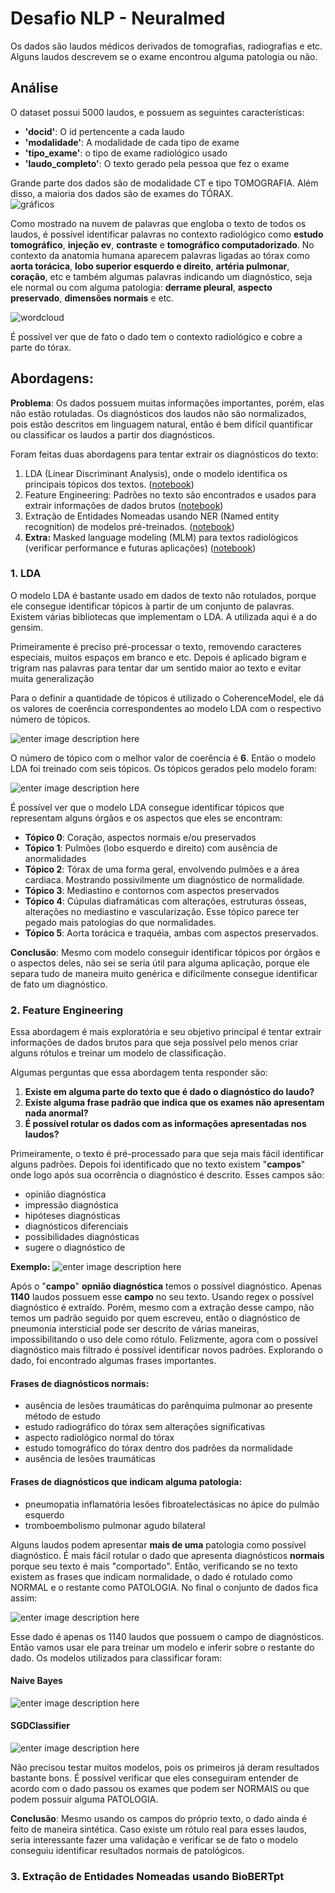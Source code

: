 
# Desafio NLP - Neuralmed

Os dados são laudos médicos derivados de tomografias, radiografias e etc. Alguns laudos descrevem se o exame encontrou alguma patologia ou não.


## Análise
O dataset possui 5000 laudos, e possuem as seguintes características:

* **'docid'**: O id pertencente a cada laudo
* **'modalidade'**: A modalidade de cada tipo de exame
* **'tipo_exame'**: o tipo de exame radiológico usado
* **'laudo_completo'**: O texto gerado pela pessoa que fez o exame

Grande parte dos dados são de modalidade CT e tipo TOMOGRAFIA. Além disso, a maioria dos dados são de exames do TÓRAX.  
![gráficos](https://i.imgur.com/rX7240x.png)

Como mostrado na nuvem de palavras que engloba o texto de todos os laudos, é possível identificar palavras no contexto radiológico como **estudo tomográfico**, **injeção ev**, **contraste** e **tomográfico computadorizado**. No contexto da anatomia humana aparecem palavras ligadas ao tórax como **aorta torácica**, **lobo superior esquerdo e direito**, **artéria pulmonar**, **coração**, etc e também algumas palavras indicando um diagnóstico, seja ele normal ou com alguma patologia: **derrame pleural**, **aspecto preservado**, **dimensões normais** e etc. 

![wordcloud](https://i.imgur.com/Xx8GSTA.png)

É possível ver que de fato o dado tem o contexto radiológico e cobre a parte do tórax.

## Abordagens:

**Problema**: Os dados possuem muitas informações importantes, porém, elas não estão rotuladas. Os diagnósticos dos laudos não são normalizados, pois estão descritos em linguagem natural, então é bem difícil quantificar ou classificar os laudos a partir dos diagnósticos.

Foram feitas duas abordagens para tentar extrair os diagnósticos do texto:

1. LDA (Linear Discriminant Analysis), onde o modelo identifica os principais tópicos dos textos. ([notebook](https://github.com/tayh/neuralmed/blob/main/An%C3%A1lise%20e%20Modelo%20LDA.ipynb))
2. Feature Engineering: Padrões no texto são encontrados e usados para extrair informações de dados brutos ([notebook](https://github.com/tayh/neuralmed/blob/main/Feature%20Engineering.ipynb))
3. Extração de Entidades Nomeadas usando NER (Named entity recognition) de modelos pré-treinados. ([notebook](https://github.com/tayh/neuralmed/blob/main/Extra%C3%A7%C3%A3o%20de%20Entidades%20com%20Biobertpt.ipynb))
4.  **Extra:**  Masked language modeling (MLM) para textos radiológicos (verificar performance e futuras aplicações) ([notebook](https://github.com/tayh/neuralmed/blob/main/Fine_tuning_MLM_para_textos_radiol%C3%B3gicos.ipynb))

### 1. LDA
O modelo LDA é bastante usado em dados de texto não rotulados, porque ele consegue identificar tópicos à partir de um conjunto de palavras. Existem várias bibliotecas que implementam o LDA. A utilizada aqui é a do gensim.

Primeiramente é preciso pré-processar o texto, removendo caracteres especiais, muitos espaços em branco e etc. Depois é aplicado bigram e trigram nas palavras para tentar dar um sentido maior ao texto e evitar muita generalização

Para o definir a quantidade de tópicos é utilizado o CoherenceModel, ele dá os valores de coerência correspondentes ao modelo LDA com o respectivo número de tópicos.

![enter image description here](https://i.imgur.com/h0fNLIh.png)

O número de tópico com o melhor valor de coerência é **6**. Então o modelo LDA foi treinado com seis tópicos.
Os tópicos gerados pelo modelo foram:

![enter image description here](https://i.imgur.com/wqLl8dq.png)

É possível ver que o modelo LDA consegue identificar tópicos que representam alguns órgãos e os aspectos que eles se encontram:

* **Tópico 0**: Coração, aspectos normais e/ou preservados
* **Tópico 1**: Pulmões (lobo esquerdo e direito) com ausência de anormalidades
* **Tópico 2**: Tórax de uma forma geral, envolvendo pulmões e a área cardiaca. Mostrando possivilmente um diagnóstico de normalidade.
* **Tópico 3**: Mediastino e contornos com aspectos preservados
* **Tópico 4**: Cúpulas diaframáticas com alterações, estruturas ósseas, alterações no mediastino e vascularização. Esse tópico parece ter pegado mais patologias do que normalidades.
* **Tópico 5**: Aorta torácica e traquéia, ambas com aspectos preservados.

**Conclusão**: Mesmo com modelo conseguir identificar tópicos por órgãos e o aspectos deles, não sei se seria útil para alguma aplicação, porque ele separa tudo de maneira muito genérica e dificilmente consegue identificar de fato um diagnóstico.

### 2.  Feature Engineering

Essa abordagem é mais exploratória e seu objetivo principal é tentar extrair informações de dados brutos para que seja possível pelo menos criar alguns rótulos e treinar um modelo de classificação.

Algumas perguntas que essa abordagem tenta responder são:
1.  **Existe em alguma parte do texto que é dado o diagnóstico do laudo?**
2.  **Existe alguma frase padrão que indica que os exames não apresentam nada anormal?**
3.  **É possível rotular os dados com as informações apresentadas nos laudos?**

Primeiramente, o texto é pré-processado para que seja mais fácil identificar alguns padrões.  Depois foi identificado que no texto existem "**campos**" onde logo após sua ocorrência o diagnóstico é descrito. Esses campos são:

* opinião diagnóstica
* impressão diagnóstica
* hipóteses diagnósticas
* diagnósticos diferenciais
* possibilidades diagnósticas
* sugere o diagnóstico de

**Exemplo:**
![enter image description here](https://i.imgur.com/mRLIBfP.jpg)

Após o "**campo**" **opnião diagnóstica** temos o possível diagnóstico. Apenas **1140** laudos possuem esse **campo** no seu texto.  Usando regex o possível diagnóstico é extraído. Porém, mesmo com a extração desse campo, não temos um padrão seguido por quem escreveu, então o diagnóstico de pneumonia intersticial pode ser descrito de várias maneiras, impossibilitando o uso dele como rótulo. Felizmente, agora com o possível diagnóstico mais filtrado é possível identificar novos padrões. Explorando o dado, foi encontrado algumas frases importantes.

#### Frases de diagnósticos  **normais**:

-   ausência de lesões traumáticas do parênquima pulmonar ao presente método de estudo
-   estudo radiográfico do tórax sem alterações significativas
-   aspecto radiológico normal do tórax
-   estudo tomográfico do tórax dentro dos padrões da normalidade
-   ausência de lesões traumáticas

#### Frases de diagnósticos que indicam alguma  **patologia**:

-   pneumopatia inflamatória lesões fibroatelectásicas no ápice do pulmão esquerdo
-   tromboembolismo pulmonar agudo bilateral

Alguns laudos podem apresentar  **mais de uma**  patologia como possível diagnóstico.
É mais fácil rotular o dado que apresenta diagnósticos **normais** porque seu texto é mais "comportado".  Então, verificando se no texto existem as frases que indicam normalidade, o dado é rotulado como NORMAL e o restante como PATOLOGIA. No final o conjunto de dados fica assim:

![enter image description here](https://i.imgur.com/R3vg6Kz.png)

Esse dado é apenas os 1140 laudos que possuem o campo de diagnósticos. Então vamos usar ele para treinar um modelo e inferir sobre o restante do dado. Os modelos utilizados para classificar foram:
#### **Naive Bayes**
![enter image description here](https://i.imgur.com/puAXjkV.png)

#### **SGDClassifier**

![enter image description here](https://i.imgur.com/ZQipGF1.png)

Não precisou testar muitos modelos, pois os primeiros já deram resultados bastante bons. É possível verificar que eles conseguiram entender de acordo com o dado passou os exames que podem ser NORMAIS ou que podem possuir alguma PATOLOGIA.

**Conclusão**: Mesmo usando os campos do próprio texto, o dado ainda é feito de maneira sintética. Caso existe um rótulo real para esses laudos, seria interessante fazer uma validação e verificar se de fato o modelo conseguiu identificar resultados normais de patológicos.

### 3.  Extração de Entidades Nomeadas usando BioBERTpt

